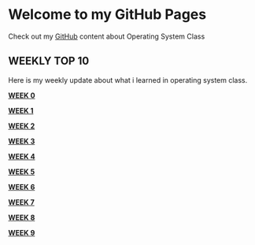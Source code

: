 # Welcome to my GitHub Pages

Check out my [GitHub](https://github.com/kukuhhafiyyan/os202) content about Operating System Class

## WEEKLY TOP 10

Here is my weekly update about what i learned in operating system class.

  
[__WEEK 0__](https://kukuhhafiyyan.github.io/os202/w00)

[__WEEK 1__](https://kukuhhafiyyan.github.io/os202/w01)

[__WEEK 2__](https://kukuhhafiyyan.github.io/os202/w02)

[__WEEK 3__](https://kukuhhafiyyan.github.io/os202/w03)

[__WEEK 4__](https://kukuhhafiyyan.github.io/os202/w04)

[__WEEK 5__](https://kukuhhafiyyan.github.io/os202/w05)

[__WEEK 6__](https://kukuhhafiyyan.github.io/os202/w06)

[__WEEK 7__](https://kukuhhafiyyan.github.io/os202/w07)

[__WEEK 8__](https://kukuhhafiyyan.github.io/os202/w08)

[__WEEK 9__](https://kukuhhafiyyan.github.io/os202/w09)


